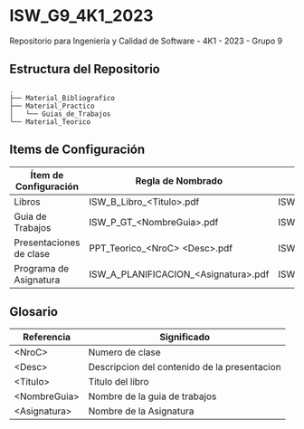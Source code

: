 # ISW_G9_4K1_2023

Repositorio para Ingeniería y Calidad de Software - 4K1 - 2023 - Grupo 9

## Estructura del Repositorio
```
.
├── Material_Bibliografico
├── Material_Practico
│   └── Guias_de_Trabajos
└── Material_Teorico
```

## Items de Configuración

Ítem de Configuración   | Regla de Nombrado                     | Ubicación Física
---------------------   | -----------------                     | ----------------
Libros                  | ISW_B_Libro_\<Titulo\>.pdf            | ISW_G9_4K1_2023/Material_Bibliografico
Guia de Trabajos        | ISW_P_GT_\<NombreGuia\>.pdf           | ISW_G9_4K1_2023/Material_Practico/Guias_de_Trabajos
Presentaciones de clase | PPT_Teorico_\<NroC\> \<Desc\>.pdf     | ISW_G9_4K1_2023\Material_Teorico\Presentaciones
Programa de Asignatura  | ISW_A_PLANIFICACION_\<Asignatura\>.pdf| ISW_G9_4K1_2023\General

## Glosario

Referencia       |   Significado
----------       |   -----------
\<NroC\>         |   Numero de clase
\<Desc\>         |   Descripcion del contenido de la presentacion
\<Titulo\>       |   Titulo del libro
\<NombreGuia\>   |   Nombre de la guia de trabajos
\<Asignatura\>   |   Nombre de la Asignatura

